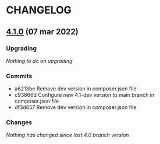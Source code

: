 # CHANGELOG

## [4.1.0](https://github.com/softspring/command-controller/releases/tag/4.1.0) (07 mar 2022)

### Upgrading

*Nothing to do on upgrading*

### Commits

- a6213be Remove dev version in composer.json file
- c93866d Configure new 4.1-dev version to main branch in composer.json file
- df3d657 Remove dev version in composer.json file

### Changes

*Nothing has changed since last 4.0 branch version*
